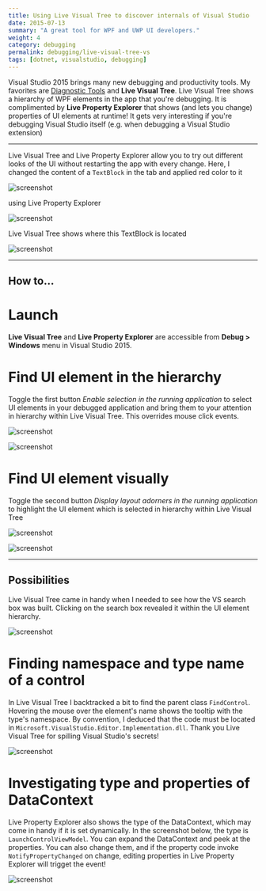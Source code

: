 ```yaml
---
title: Using Live Visual Tree to discover internals of Visual Studio
date: 2015-07-13
summary: "A great tool for WPF and UWP UI developers."
weight: 4
category: debugging
permalink: debugging/live-visual-tree-vs
tags: [dotnet, visualstudio, debugging]
---
```


Visual Studio 2015 brings many new debugging and productivity tools. My favorites are [Diagnostic Tools](http://blogs.msdn.com/b/visualstudioalm/archive/2015/01/16/diagnostic-tools-debugger-window-in-visual-studio-2015.aspx) and **Live Visual Tree**. Live Visual Tree shows a hierarchy of WPF elements in the app that you're debugging. It is complimented by **Live Property Explorer** that shows (and lets you change) properties of UI elements at runtime! It gets very interesting if you're debugging Visual Studio itself (e.g. when debugging a Visual Studio extension)

***

Live Visual Tree and Live Property Explorer allow you to try out different looks of the UI without restarting the app with every change. Here, I changed the content of a `TextBlock` in the tab and applied red color to it

![screenshot](/techBlogData//live-visual-tree-vs/mischief1.PNG)

using Live Property Explorer

![screenshot](/techBlogData//live-visual-tree-vs/property-explorer.PNG)

Live Visual Tree shows where this TextBlock is located

![screenshot](/techBlogData//live-visual-tree-vs/visual-tree.PNG)


***

How to...
---

Launch
===

**Live Visual Tree** and **Live Property Explorer** are accessible from **Debug > Windows** menu in Visual Studio 2015.

Find UI element in the hierarchy
===

Toggle the first button *Enable selection in the running application* to select UI elements in your debugged application and bring them to your attention in hierarchy within Live Visual Tree. This overrides mouse click events.

![screenshot](/techBlogData//live-visual-tree-vs/gyazo1.PNG)

![screenshot](/techBlogData//live-visual-tree-vs/gyazo1result.png)


Find UI element visually
===

Toggle the second button *Display layout adorners in the running application* to highlight the UI element which is selected in hierarchy within Live Visual Tree

![screenshot](/techBlogData//live-visual-tree-vs/gyazo2.PNG)

![screenshot](/techBlogData//live-visual-tree-vs/gyazo2result.png)

***

Possibilities
---

Live Visual Tree came in handy when I needed to see how the VS search box was built. Clicking on the search box revealed it within the UI element hierarchy.

![screenshot](/techBlogData//live-visual-tree-vs/search-box.PNG)

Finding namespace and type name of a control
===

In Live Visual Tree I backtracked a bit to find the parent class `FindControl`. Hovering the mouse over the element's name shows the tooltip with the type's namespace. By convention, I deduced that the code must be located in `Microsoft.VisualStudio.Editor.Implementation.dll`. Thank you Live Visual Tree for spilling Visual Studio's secrets!

![screenshot](/techBlogData//live-visual-tree-vs/search-box-hierarchy.png)

Investigating type and properties of DataContext
===

Live Property Explorer also shows the type of the DataContext, which may come in handy if it is set dynamically. In the screenshot below, the type is `LaunchControlViewModel`. You can expand the DataContext and peek at the properties. You can also change them, and if the property code invoke `NotifyPropertyChanged` on change, editing properties in Live Property Explorer will trigget the event!

![screenshot](/techBlogData//live-visual-tree-vs/see-type-names.png)

